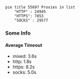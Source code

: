 
```mermaid
pie title 55697 Proxies in list
    "HTTP" : 24945
    "HTTPS": 7853
    "SOCKS" : 29577
```

### Some Info
#### Average Timeout

- mixed: 3.6s
- http: 1.8s
- https: 8.2s
- socks: 5.0s